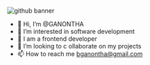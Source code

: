 ![github banner](https://github.com/GANONTHA/GANONTHA/assets/89134797/9796f0c9-400f-4f3e-bfb2-3a075a4caf9f)
- 👋 Hi, I’m @GANONTHA
- 👀 I’m interested in software development
- 🌱 I am a frontend developer
- 💞️ I’m looking to c
ollaborate on my projects
- 📫 How to reach me bganontha@gmail.com

<!---![github banner](https://github.com/GANONTHA/GANONTHA/assets/89134797/3f3247a8-0e48-453e-9acc-10b8de4ecff6)

GANONTHA/GANONTHA is a ✨ special ✨ repository because its `README.md` (this file) appears on your GitHub profile.
You can click the Preview link to take a look at your changes.
--->
